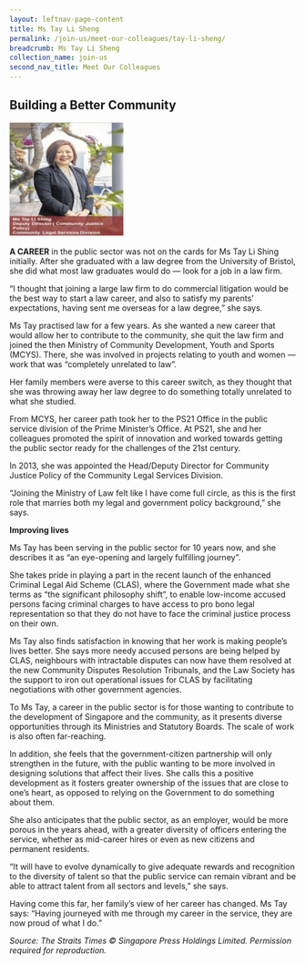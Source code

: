 ```yaml
---
layout: leftnav-page-content
title: Ms Tay Li Sheng
permalink: /join-us/meet-our-colleagues/tay-li-sheng/
breadcrumb: Ms Tay Li Sheng
collection_name: join-us
second_nav_title: Meet Our Colleagues
---
```


<style>
  .image {width: 200px;}
  .image img {max-width: 100%;}
</style>

Building a Better Community
---

<div class="image"><img src="/images/1456125355571.jpg/"></div>

**A CAREER** in the public sector was not on the cards for Ms Tay Li Shing initially. After she graduated with a law degree from the University of Bristol, she did what most law graduates would do — look for a job in a law firm.

“I thought that joining a large law firm to do commercial litigation would be the best way to start a law career, and also to satisfy my parents’ expectations, having sent me overseas for a law degree,” she says.

Ms Tay practised law for a few years. As she wanted a new career that would allow her to contribute to the community, she quit the law firm and joined the then Ministry of Community Development, Youth and Sports (MCYS). There, she was involved in projects relating to youth and women — work that was “completely unrelated to law”.

Her family members were averse to this career switch, as they thought that she was throwing away her law degree to do something totally unrelated to what she studied.

From MCYS, her career path took her to the PS21 Office in the public service division of the Prime Minister’s Office. At PS21, she and her colleagues promoted the spirit of innovation and worked towards getting the public sector ready for the challenges of the 21st century.

In 2013, she was appointed the Head/Deputy Director for Community Justice Policy of the Community Legal Services Division.

“Joining the Ministry of Law felt like I have come full circle, as this is the first role that marries both my legal and government policy background,” she says.

**Improving lives**

Ms Tay has been serving in the public sector for 10 years now, and she describes it as “an eye-opening and largely fulfilling journey”.

She takes pride in playing a part in the recent launch of the enhanced Criminal Legal Aid Scheme (CLAS), where the Government made what she terms as “the significant philosophy shift”, to enable low-income accused persons facing criminal charges to have access to pro bono legal representation so that they do not have to face the criminal justice process on their own.

Ms Tay also finds satisfaction in knowing that her work is making people’s lives better. She says more needy accused persons are being helped by CLAS, neighbours with intractable disputes can now have them resolved at the new Community Disputes Resolution Tribunals, and the Law Society has the support to iron out operational issues for CLAS by facilitating negotiations with other government agencies.

To Ms Tay, a career in the public sector is for those wanting to contribute to the development of Singapore and the community, as it presents diverse opportunities through its Ministries and Statutory Boards. The scale of work is also often far-reaching.

In addition, she feels that the government-citizen partnership will only strengthen in the future, with the public wanting to be more involved in designing solutions that affect their lives. She calls this a positive development as it fosters greater ownership of the issues that are close to one’s heart, as opposed to relying on the Government to do something about them.

She also anticipates that the public sector, as an employer, would be more porous in the years ahead, with a greater diversity of officers entering the service, whether as mid-career hires or even as new citizens and permanent residents.

“It will have to evolve dynamically to give adequate rewards and recognition to the diversity of talent so that the public service can remain vibrant and be able to attract talent from all sectors and levels,” she says.

Having come this far, her family’s view of her career has changed. Ms Tay says: “Having journeyed with me through my career in the service, they are now proud of what I do.”

*Source: The Straits Times © Singapore Press Holdings Limited. Permission required for reproduction.*
